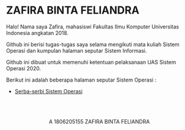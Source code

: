 ---
---

# ZAFIRA BINTA FELIANDRA 

Halo! Nama saya Zafira, mahasiswi Fakultas Ilmu Komputer Universitas Indonesia angkatan 2018.

Github ini berisi tugas-tugas saya selama mengikuti mata kuliah Sistem Operasi dan kumpulan halaman seputar Sistem Informasi.

Github ini dibuat untuk memenuhi ketentuan pelaksanaan UAS Sistem Operasi 2020.

Berikut ini adalah beberapa halaman seputar Sistem Operasi : 

* [Serba-serbi Sistem Operasi](URLs/)
<br>
<br>
<br>
<div align="center"> A 1806205155 ZAFIRA BINTA FELIANDRA </div>
